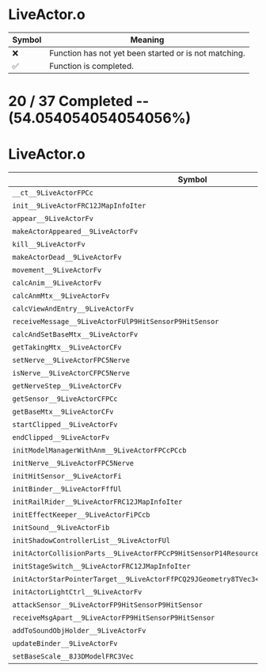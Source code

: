 # LiveActor.o
| Symbol | Meaning 
| ------------- | ------------- 
| :x: | Function has not yet been started or is not matching. 
| :white_check_mark: | Function is completed. 


# 20 / 37 Completed -- (54.054054054054056%)
# LiveActor.o
| Symbol | Decompiled? |
| ------------- | ------------- |
| `__ct__9LiveActorFPCc` | :white_check_mark: |
| `init__9LiveActorFRC12JMapInfoIter` | :white_check_mark: |
| `appear__9LiveActorFv` | :white_check_mark: |
| `makeActorAppeared__9LiveActorFv` | :white_check_mark: |
| `kill__9LiveActorFv` | :white_check_mark: |
| `makeActorDead__9LiveActorFv` | :x: |
| `movement__9LiveActorFv` | :x: |
| `calcAnim__9LiveActorFv` | :x: |
| `calcAnmMtx__9LiveActorFv` | :x: |
| `calcViewAndEntry__9LiveActorFv` | :x: |
| `receiveMessage__9LiveActorFUlP9HitSensorP9HitSensor` | :x: |
| `calcAndSetBaseMtx__9LiveActorFv` | :x: |
| `getTakingMtx__9LiveActorCFv` | :white_check_mark: |
| `setNerve__9LiveActorFPC5Nerve` | :white_check_mark: |
| `isNerve__9LiveActorCFPC5Nerve` | :white_check_mark: |
| `getNerveStep__9LiveActorCFv` | :white_check_mark: |
| `getSensor__9LiveActorCFPCc` | :white_check_mark: |
| `getBaseMtx__9LiveActorCFv` | :white_check_mark: |
| `startClipped__9LiveActorFv` | :x: |
| `endClipped__9LiveActorFv` | :x: |
| `initModelManagerWithAnm__9LiveActorFPCcPCcb` | :white_check_mark: |
| `initNerve__9LiveActorFPC5Nerve` | :white_check_mark: |
| `initHitSensor__9LiveActorFi` | :white_check_mark: |
| `initBinder__9LiveActorFffUl` | :x: |
| `initRailRider__9LiveActorFRC12JMapInfoIter` | :white_check_mark: |
| `initEffectKeeper__9LiveActorFiPCcb` | :x: |
| `initSound__9LiveActorFib` | :x: |
| `initShadowControllerList__9LiveActorFUl` | :white_check_mark: |
| `initActorCollisionParts__9LiveActorFPCcP9HitSensorP14ResourceHolderPA4_fbb` | :x: |
| `initStageSwitch__9LiveActorFRC12JMapInfoIter` | :white_check_mark: |
| `initActorStarPointerTarget__9LiveActorFfPCQ29JGeometry8TVec3<f>PA4_fQ29JGeometry8TVec3<f>` | :x: |
| `initActorLightCtrl__9LiveActorFv` | :white_check_mark: |
| `attackSensor__9LiveActorFP9HitSensorP9HitSensor` | :white_check_mark: |
| `receiveMsgApart__9LiveActorFP9HitSensorP9HitSensor` | :white_check_mark: |
| `addToSoundObjHolder__9LiveActorFv` | :x: |
| `updateBinder__9LiveActorFv` | :x: |
| `setBaseScale__8J3DModelFRC3Vec` | :x: |
